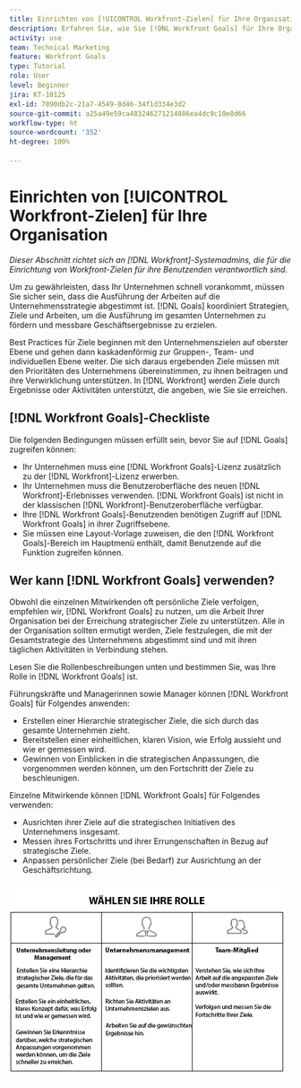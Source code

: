 ```yaml
---
title: Einrichten von [!UICONTROL Workfront-Zielen] für Ihre Organisation
description: Erfahren Sie, wie Sie [!DNL Workfront Goals] für Ihre Organisation einrichten, um sicherzustellen, dass die Ausführung der Arbeiten an Ihrer Strategie ausgerichtet ist.
activity: use
team: Technical Marketing
feature: Workfront Goals
type: Tutorial
role: User
level: Beginner
jira: KT-10125
exl-id: 7890db2c-21a7-4549-8d46-34f1d334e3d2
source-git-commit: a25a49e59ca483246271214886ea4dc9c10e8d66
workflow-type: ht
source-wordcount: '352'
ht-degree: 100%

---
```


# Einrichten von [!UICONTROL Workfront-Zielen] für Ihre Organisation

*Dieser Abschnitt richtet sich an [!DNL Workfront]-Systemadmins, die für die Einrichtung von Workfront-Zielen für ihre Benutzenden verantwortlich sind.*

Um zu gewährleisten, dass Ihr Unternehmen schnell vorankommt, müssen Sie sicher sein, dass die Ausführung der Arbeiten auf die Unternehmensstrategie abgestimmt ist. [!DNL   Goals] koordiniert Strategien, Ziele und Arbeiten, um die Ausführung im gesamten Unternehmen zu fördern und messbare Geschäftsergebnisse zu erzielen.

Best Practices für Ziele beginnen mit den Unternehmenszielen auf oberster Ebene und gehen dann kaskadenförmig zur Gruppen-, Team- und individuellen Ebene weiter. Die sich daraus ergebenden Ziele müssen mit den Prioritäten des Unternehmens übereinstimmen, zu ihnen beitragen und ihre Verwirklichung unterstützen. In [!DNL Workfront] werden Ziele durch Ergebnisse oder Aktivitäten unterstützt, die angeben, wie Sie sie erreichen.

## [!DNL Workfront Goals]-Checkliste

Die folgenden Bedingungen müssen erfüllt sein, bevor Sie auf [!DNL   Goals] zugreifen können:

* Ihr Unternehmen muss eine [!DNL Workfront Goals]-Lizenz zusätzlich zu der [!DNL Workfront]-Lizenz erwerben.
* Ihr Unternehmen muss die Benutzeroberfläche des neuen [!DNL Workfront]-Erlebnisses verwenden. [!DNL Workfront Goals] ist nicht in der klassischen [!DNL Workfront]-Benutzeroberfläche verfügbar.
* Ihre [!DNL Workfront Goals]-Benutzenden benötigen Zugriff auf [!DNL Workfront Goals] in ihrer Zugriffsebene.
* Sie müssen eine Layout-Vorlage zuweisen, die den [!DNL Workfront Goals]-Bereich im Hauptmenü enthält, damit Benutzende auf die Funktion zugreifen können.

## Wer kann [!DNL Workfront Goals] verwenden?

Obwohl die einzelnen Mitwirkenden oft persönliche Ziele verfolgen, empfehlen wir, [!DNL Workfront Goals] zu nutzen, um die Arbeit Ihrer Organisation bei der Erreichung strategischer Ziele zu unterstützen. Alle in der Organisation sollten ermutigt werden, Ziele festzulegen, die mit der Gesamtstrategie des Unternehmens abgestimmt sind und mit ihren täglichen Aktivitäten in Verbindung stehen.

Lesen Sie die Rollenbeschreibungen unten und bestimmen Sie, was Ihre Rolle in [!DNL Workfront Goals] ist.

Führungskräfte und Managerinnen sowie Manager können [!DNL Workfront Goals] für Folgendes anwenden:

* Erstellen einer Hierarchie strategischer Ziele, die sich durch das gesamte Unternehmen zieht.
* Bereitstellen einer einheitlichen, klaren Vision, wie Erfolg aussieht und wie er gemessen wird.
* Gewinnen von Einblicken in die strategischen Anpassungen, die vorgenommen werden können, um den Fortschritt der Ziele zu beschleunigen.

Einzelne Mitwirkende können [!DNL Workfront Goals] für Folgendes verwenden:

* Ausrichten ihrer Ziele auf die strategischen Initiativen des Unternehmens insgesamt.
* Messen ihres Fortschritts und ihrer Errungenschaften in Bezug auf strategische Ziele.
* Anpassen persönlicher Ziele (bei Bedarf) zur Ausrichtung an der Geschäftsrichtung.

![Eine Grafik verschiedener Rollen für Workfront-Ziele](assets/01-workfront-goals-choose-your-role.png)
